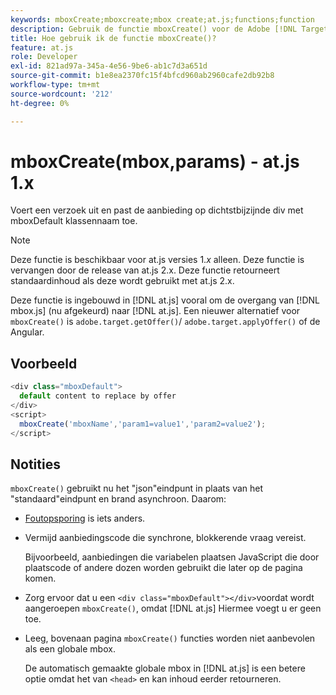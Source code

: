 ```yaml
---
keywords: mboxCreate;mboxcreate;mbox create;at.js;functions;function
description: Gebruik de functie mboxCreate() voor de Adobe [!DNL Target] in.js JavaScript-bibliotheek om aanbiedingen toe te passen op de dichtstbijzijnde DIV met de naam van de klasse mboxDefault. (om 1.js)
title: Hoe gebruik ik de functie mboxCreate()?
feature: at.js
role: Developer
exl-id: 821ad97a-345a-4e56-9be6-ab1c7d3a651d
source-git-commit: b1e8ea2370fc15f4bfcd960ab2960cafe2db92b8
workflow-type: tm+mt
source-wordcount: '212'
ht-degree: 0%

---
```


# mboxCreate(mbox,params) - at.js 1.x

Voert een verzoek uit en past de aanbieding op dichtstbijzijnde div met mboxDefault klassennaam toe.

>[!NOTE]
>
>Deze functie is beschikbaar voor at.js versies 1.*x* alleen. Deze functie is vervangen door de release van at.js 2.x. Deze functie retourneert standaardinhoud als deze wordt gebruikt met at.js 2.x.

Deze functie is ingebouwd in [!DNL at.js] vooral om de overgang van [!DNL mbox.js] (nu afgekeurd) naar [!DNL at.js]. Een nieuwer alternatief voor `mboxCreate()` is `adobe.target.getOffer()`/ `adobe.target.applyOffer()` of de Angular.

## Voorbeeld

```javascript
<div class="mboxDefault"> 
  default content to replace by offer 
</div> 
<script> 
  mboxCreate('mboxName','param1=value1','param2=value2'); 
</script>
```

## Notities

`mboxCreate()` gebruikt nu het &quot;json&quot;eindpunt in plaats van het &quot;standaard&quot;eindpunt en brand asynchroon. Daarom:

* [Foutopsporing](https://developer.adobe.com/target/implement/client-side/target-debugging-atjs/target-debugging-atjs/) is iets anders.
* Vermijd aanbiedingscode die synchrone, blokkerende vraag vereist.

   Bijvoorbeeld, aanbiedingen die variabelen plaatsen JavaScript die door plaatscode of andere dozen worden gebruikt die later op de pagina komen.

* Zorg ervoor dat u een `<div class="mboxDefault"></div>`voordat wordt aangeroepen `mboxCreate()`, omdat [!DNL at.js] Hiermee voegt u er geen toe.

* Leeg, bovenaan pagina `mboxCreate()` functies worden niet aanbevolen als een globale mbox.

   De automatisch gemaakte globale mbox in [!DNL at.js] is een betere optie omdat het van `<head>` en kan inhoud eerder retourneren.
